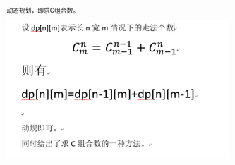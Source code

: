 动态规划，即求C组合数。

![image](https://github.com/limbo-china/leetcode/blob/master/62_Unique_Paths/solution.png)
